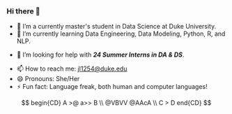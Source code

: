 ### Hi there 👋

<!--
**carrieli15/carrieli15** is a ✨ _special_ ✨ repository because its `README.md` (this file) appears on your GitHub profile.

Here are some ideas to get you started:

-->

- 🔭 I’m a currently master's student in Data Science at Duke University.
- 🌱 I’m currently learning Data Engineering, Data Modeling, Python, R, and NLP.
<!--
- 👯 I’m looking to collaborate on ...
-->
- 🤔 I’m looking for help with ***24 Summer Interns in DA & DS***.
<!--
- 💬 Ask me about ...
-->
- 📫 How to reach me: jl1254@duke.edu
- 😄 Pronouns: She/Her
- ⚡ Fun fact: Language freak, both human and computer languages!


$$
begin{CD}
A >@ a>> B \\
@VBVV @AAcA \\
C > D
end{CD}
$$

